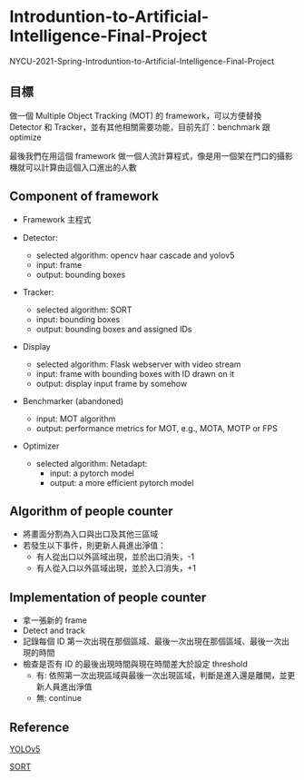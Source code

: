 # Introduntion-to-Artificial-Intelligence-Final-Project

NYCU-2021-Spring-Introduntion-to-Artificial-Intelligence-Final-Project

## 目標

做一個 Multiple Object Tracking (MOT) 的 framework，可以方便替換 Detector 和 Tracker，並有其他相關需要功能，目前先訂：benchmark 跟 optimize

最後我們在用這個 framework 做一個人流計算程式，像是用一個架在門口的攝影機就可以計算由這個入口進出的人數

## Component of framework

- Framework
    主程式

- Detector:
  - selected algorithm: opencv haar cascade and yolov5
  - input: frame
  - output: bounding boxes

- Tracker:
  - selected algorithm: SORT
  - input: bounding boxes
  - output: bounding boxes and assigned IDs

- Display
  - selected algorithm: Flask webserver with video stream
  - input: frame with bounding boxes with ID drawn on it
  - output: display input frame by somehow

- Benchmarker (abandoned)
  - input: MOT algorithm
  - output: performance metrics for MOT, e.g., MOTA, MOTP or FPS

- Optimizer
  - selected algorithm: Netadapt:
    - input: a pytorch model
    - output: a more efficient pytorch model

## Algorithm of people counter

- 將畫面分割為入口與出口及其他三區域
- 若發生以下事件，則更新人員進出淨值：
  - 有人從出口以外區域出現，並於出口消失，-1
  - 有人從入口以外區域出現，並於入口消失，+1
  
## Implementation of people counter

- 拿一張新的 frame
- Detect and track
- 記錄每個 ID 第一次出現在那個區域、最後一次出現在那個區域、最後一次出現的時間
- 檢查是否有 ID 的最後出現時間與現在時間差大於設定 threshold
  - 有: 依照第一次出現區域與最後一次出現區域，判斷是進入還是離開，並更新人員進出淨值
  - 無: continue

## Reference

[YOLOv5](https://github.com/ultralytics/yolov5)

[SORT](https://github.com/abewley/sort)
